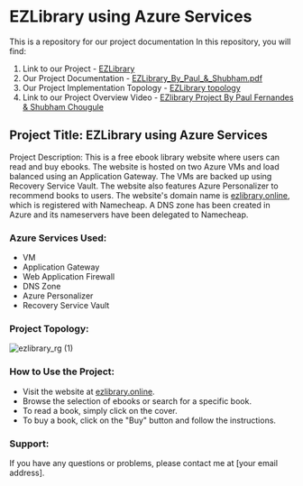 # EZLibrary using Azure Services
This is a repository for our project documentation
In this repository, you will find:
1. Link to our Project - [EZLibrary](https://ezlibrary.online/)
2. Our Project Documentation - [EZLibrary_By_Paul_&_Shubham.pdf](https://github.com/PaulFernandes-cloud/EZlibrary-project/blob/main/EZLibrary_By_Paul_%26_Shubham.pdf)
3. Our Project Implementation Topology - [EZLibrary topology](https://github.com/PaulFernandes-cloud/EZlibrary-project/blob/main/ezlibrary_rg%20(1).png)
4. Link to our Project Overview Video - [EZlibrary Project By Paul Fernandes & Shubham Chougule](https://youtu.be/6nYVCngpPgk?si=fSZuwrJnhH2yXtcH)


## Project Title: EZLibrary using Azure Services

Project Description: This is a free ebook library website where users can read and buy ebooks. The website is hosted on two Azure VMs and load balanced using an Application Gateway. The VMs are backed up using Recovery Service Vault. The website also features Azure Personalizer to recommend books to users. The website's domain name is [ezlibrary.online](https://ezlibrary.online/), which is registered with Namecheap. A DNS zone has been created in Azure and its nameservers have been delegated to Namecheap.

### Azure Services Used:

* VM
* Application Gateway
* Web Application Firewall
* DNS Zone
* Azure Personalizer
* Recovery Service Vault

### Project Topology:
![ezlibrary_rg (1)](https://github.com/PaulFernandes-cloud/EZlibrary-project/assets/80623192/6a12de6e-798b-4d94-b8a8-0a2bbb74f101)


### How to Use the Project:

* Visit the website at [ezlibrary.online](https://ezlibrary.online/).
* Browse the selection of ebooks or search for a specific book.
* To read a book, simply click on the cover.
* To buy a book, click on the "Buy" button and follow the instructions.

### Support:

If you have any questions or problems, please contact me at [your email address].
